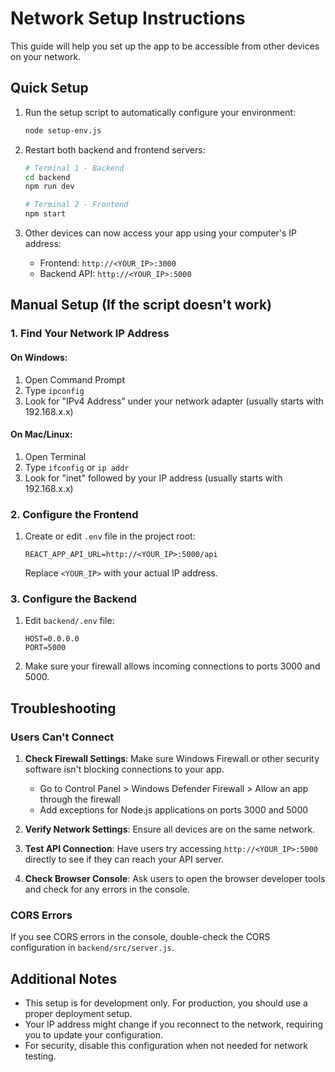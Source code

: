 # Network Setup Instructions

This guide will help you set up the app to be accessible from other devices on your network.

## Quick Setup

1. Run the setup script to automatically configure your environment:
   ```bash
   node setup-env.js
   ```

2. Restart both backend and frontend servers:
   ```bash
   # Terminal 1 - Backend
   cd backend
   npm run dev
   
   # Terminal 2 - Frontend
   npm start
   ```

3. Other devices can now access your app using your computer's IP address:
   - Frontend: `http://<YOUR_IP>:3000`
   - Backend API: `http://<YOUR_IP>:5000`

## Manual Setup (If the script doesn't work)

### 1. Find Your Network IP Address

#### On Windows:
1. Open Command Prompt
2. Type `ipconfig`
3. Look for "IPv4 Address" under your network adapter (usually starts with 192.168.x.x)

#### On Mac/Linux:
1. Open Terminal
2. Type `ifconfig` or `ip addr`
3. Look for "inet" followed by your IP address (usually starts with 192.168.x.x)

### 2. Configure the Frontend

1. Create or edit `.env` file in the project root:
   ```
   REACT_APP_API_URL=http://<YOUR_IP>:5000/api
   ```
   Replace `<YOUR_IP>` with your actual IP address.

### 3. Configure the Backend

1. Edit `backend/.env` file:
   ```
   HOST=0.0.0.0
   PORT=5000
   ```

2. Make sure your firewall allows incoming connections to ports 3000 and 5000.

## Troubleshooting

### Users Can't Connect

1. **Check Firewall Settings**: Make sure Windows Firewall or other security software isn't blocking connections to your app.
   - Go to Control Panel > Windows Defender Firewall > Allow an app through the firewall
   - Add exceptions for Node.js applications on ports 3000 and 5000

2. **Verify Network Settings**: Ensure all devices are on the same network.

3. **Test API Connection**: Have users try accessing `http://<YOUR_IP>:5000` directly to see if they can reach your API server.

4. **Check Browser Console**: Ask users to open the browser developer tools and check for any errors in the console.

### CORS Errors

If you see CORS errors in the console, double-check the CORS configuration in `backend/src/server.js`.

## Additional Notes

- This setup is for development only. For production, you should use a proper deployment setup.
- Your IP address might change if you reconnect to the network, requiring you to update your configuration.
- For security, disable this configuration when not needed for network testing. 